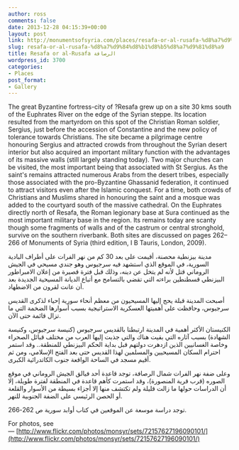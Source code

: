 ```yaml
---
author: ross
comments: false
date: 2013-12-28 04:15:39+00:00
layout: post
link: http://monumentsofsyria.com/places/resafa-or-al-rusafa-%d8%a7%d9%84%d8%b1%d8%b5%d8%a7%d9%81%d8%a9/
slug: resafa-or-al-rusafa-%d8%a7%d9%84%d8%b1%d8%b5%d8%a7%d9%81%d8%a9
title: Resafa or al-Rusafa الرصافة
wordpress_id: 3700
categories:
- Places
post_format:
- Gallery
---
```


The great Byzantine fortress-city of ?Resafa grew up on a site 30 kms south of the Euphrates River on the edge of the Syrian steppe. Its location resulted from the martyrdom on this spot of the Christian Roman soldier, Sergius, just before the accession of Constantine and the new policy of tolerance towards Christians.
The site became a pilgrimage centre honouring Sergius and attracted crowds from throughout the Syrian desert interior but also acquired an important military function with the advantages of its massive walls (still largely standing today).
Two major churches can be visited, the most important being that associated with St Sergius. As the saint's remains attracted numerous Arabs from the desert tribes, especially those associated with the pro-Byzantine Ghassanid federation, it continued to attract visitors even after the Islamic conquest. For a time, both crowds of Christians and Muslims shared in honouring the saint and a mosque was added to the courtyard south of the massive cathedral.
On the Euphrates directly north of Resafa, the Roman legionary base at Sura continued as the most important military base in the region. Its remains today are scanty though some fragments of walls and of the castrum or central stronghold, survive on the southern riverbank.
Both sites are discussed on pages 262–266 of Monuments of Syria (third edition, I B Tauris, London, 2009).


مدينة بيزنطية محصنة، أقيمت على بعد 30 كم من نهر الفرات على أطراف البادية السورية، في الموقع الذي استشهد فيه سرجيوس وهو جندي مسيحي في الجيش الروماني قتل لأنه لم يتخل عن دينه، وذلك قبل فترة قصيرة من إعلان الامبراطور البيزنطي قسطنطين براءته التي تقضي بالتسامح مع أتباع الديانة المسيحية الجديدة بعد أن عانت لقرون من الاضطهاد.




أصبحت المدينة قبلة يحج إليها المسيحيون من معظم أنحاء سورية إحياء لذكرى القديس سرجيوس، وحافظت على أهميتها العسكرية الاستراتيجية بسبب أسوارها الضخمة التي ما تزال قائمة حتى الآن.




الكنيستان الأكثر أهمية في المدينة ارتبطتا بالقديس سرجيوس (كنيسة سرجيوس، وكنيسة الشهادة) بسبب آثاره التي بقيت هناك والتي جذبت إليها العرب من مختلف قبائل الصحراء وخاصة الغسانيين الذين ازدهرت دولتهم قبل بداية الحكم البيزنطي للمنطقة.. وقد استمر احترام السكان المسيحيين والمسلمين لهذا القديس حتى بعد الفتح الإسلامي، ومن ثم أقيم مسجد في الساحة الواقعة جنوب الكاتدرائية الكبرى.




وعلى ضفة نهر الفرات شمال الرصافة، توجد قاعدة أحد فيالق الجيش الروماني في موقع الصوره (قرب قرية المنصورة)، وقد استمرت كأهم قاعدة في المنطقة لفترة طويلة، إلا أن الدراسات حولها ما زالت قليلة ولم تكتشف منها إلا أجزاء بسيطة من الأسوار والقلعة أو الحصن الرئيسي على الضفة الجنوبية للنهر.




توجد دراسة موسعة عن الموقعين في كتاب أوابد سورية ص 262-266.


For photos, see — [http://www.flickr.com/photos/monsyr/sets/72157627196090101/](http://www.flickr.com/photos/monsyr/sets/72157627196090101/)


